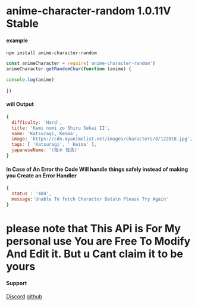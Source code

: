 # anime-character-random  1.0.11V Stable
#### example

`npm install anime-character-random`

```js
const animeCharacter = require('anime-character-random')
animeCharacter.getRandomChar(function (anime) {

console.log(anime)
    
})
```
#### will Output

```js
{
  difficulty: 'Hard',
  title: 'Kami nomi zo Shiru Sekai II',
  name: 'Katsuragi, Keima',
  image: 'https://cdn.myanimelist.net/images/characters/8/122018.jpg',
  tags: [ 'Katsuragi', ' Keima' ],
  japaneseName: '(桂木 桂馬)'
}
```
#### In Case of An Error the Code Will handle things safely instead of making you Create an Error Handler

```js
{
  status : '404',
  message:'Unable To fetch Character Data\n Please Try Again'
}
```

# please note that This APi is For My personal use You are Free To Modify And Edit it. **But u Cant claim it to be yours**

#### Support

[Discord](https://discord.gg/4ftQqQ6)
[github](https://github.com/gco360)


